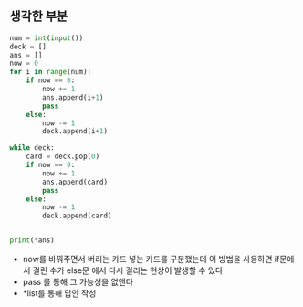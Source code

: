 ## 생각한 부분

```python
num = int(input())
deck = []
ans = []
now = 0
for i in range(num):
    if now == 0:
        now += 1
        ans.append(i+1)
        pass
    else:
        now -= 1
        deck.append(i+1)

while deck:
    card = deck.pop(0)
    if now == 0:
        now += 1
        ans.append(card)
        pass
    else:
        now -= 1
        deck.append(card)


print(*ans)
```

- now를 바꿔주면서 버리는 카드 넣는 카드를 구분했는데
  이 방법을 사용하면 if문에서 걸린 수가 else문 에서 다시 걸리는 현상이 발생할 수 있다
- pass 를 통해 그 가능성을 없앤다
- *list를 통해 답안 작성
